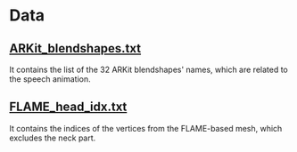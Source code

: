 # Data

## [ARKit_blendshapes.txt](ARKit_blendshapes.txt)

It contains the list of the 32 ARKit blendshapes' names, which are related to the speech animation.

## [FLAME_head_idx.txt](FLAME_head_idx.txt)

It contains the indices of the vertices from the FLAME-based mesh, which excludes the neck part.
